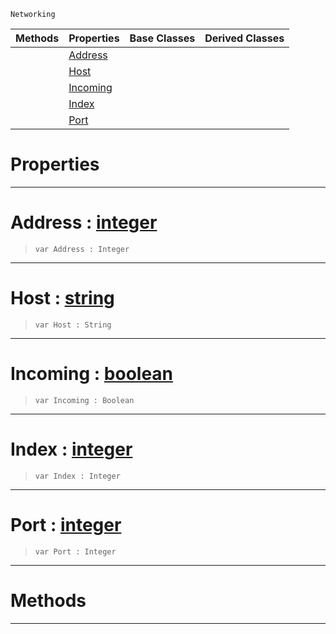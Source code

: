  `Networking`

|Methods|Properties|Base Classes|Derived Classes|
|---|---|---|---|
| |[ Address](https://github.com/ZilchEngine/ZilchDocs/blob/master/code_reference/class_reference/connectiondata.markdown#address-zilch-engine-docu)| | |
| |[ Host](https://github.com/ZilchEngine/ZilchDocs/blob/master/code_reference/class_reference/connectiondata.markdown#host-zilch-engine-documen)| | |
| |[ Incoming](https://github.com/ZilchEngine/ZilchDocs/blob/master/code_reference/class_reference/connectiondata.markdown#incoming-zilch-engine-doc)| | |
| |[ Index](https://github.com/ZilchEngine/ZilchDocs/blob/master/code_reference/class_reference/connectiondata.markdown#index-zilch-engine-docume)| | |
| |[ Port](https://github.com/ZilchEngine/ZilchDocs/blob/master/code_reference/class_reference/connectiondata.markdown#port-zilch-engine-documen)| | |


 #  Properties


---  
 #  Address : [integer](https://github.com/ZilchEngine/ZilchDocs/blob/master/code_reference/nada_base_types/integer.markdown)

> 
> ``` lang=cpp, name=Nada
> var Address : Integer


---  
 #  Host : [string](https://github.com/ZilchEngine/ZilchDocs/blob/master/code_reference/nada_base_types/string.markdown)

> 
> ``` lang=cpp, name=Nada
> var Host : String


---  
 #  Incoming : [boolean](https://github.com/ZilchEngine/ZilchDocs/blob/master/code_reference/nada_base_types/boolean.markdown)

> 
> ``` lang=cpp, name=Nada
> var Incoming : Boolean


---  
 #  Index : [integer](https://github.com/ZilchEngine/ZilchDocs/blob/master/code_reference/nada_base_types/integer.markdown)

> 
> ``` lang=cpp, name=Nada
> var Index : Integer


---  
 #  Port : [integer](https://github.com/ZilchEngine/ZilchDocs/blob/master/code_reference/nada_base_types/integer.markdown)

> 
> ``` lang=cpp, name=Nada
> var Port : Integer


---  
 #  Methods


---  
 

 